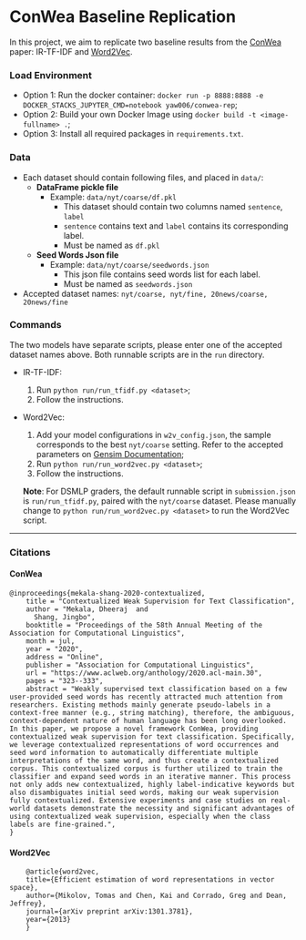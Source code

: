 # ConWea Baseline Replication
In this project, we aim to replicate two baseline results from the [ConWea](#conwea) paper: IR-TF-IDF and [Word2Vec](#word2vec).

### Load Environment
- Option 1: Run the docker container: `docker run -p 8888:8888 -e DOCKER_STACKS_JUPYTER_CMD=notebook yaw006/conwea-rep`;
- Option 2: Build your own Docker Image using `docker build -t <image-fullname> .`;
- Option 3: Install all required packages in `requirements.txt`.

### Data
- Each dataset should contain following files, and placed in `data/`:
  - **DataFrame pickle file**
    - Example: ```data/nyt/coarse/df.pkl```
      - This dataset should contain two columns named ```sentence```, ```label```
      - ```sentence``` contains text and ```label``` contains its corresponding label.
      - Must be named as ```df.pkl```
  - **Seed Words Json file**
    - Example: ```data/nyt/coarse/seedwords.json```
      - This json file contains seed words list for each label.
      - Must be named as ```seedwords.json```
- Accepted dataset names: `nyt/coarse, nyt/fine, 20news/coarse, 20news/fine`

### Commands
The two models have separate scripts, please enter one of the accepted dataset names above. Both runnable scripts are in the `run` directory.
- IR-TF-IDF:
    1. Run `python run/run_tfidf.py <dataset>`;
    2. Follow the instructions.
- Word2Vec:
    1. Add your model configurations in `w2v_config.json`, the sample corresponds to the best `nyt/coarse` setting. Refer to the accepted parameters on [Gensim Documentation](https://radimrehurek.com/gensim/models/word2vec.html#gensim.models.word2vec.Word2Vec);
    2. Run `python run/run_word2vec.py <dataset>`;
    3. Follow the instructions.
  
  **Note**: For DSMLP graders, the default runnable script in `submission.json` is `run/run_tfidf.py`, paired with the `nyt/coarse` dataset. Please manually change to `python run/run_word2vec.py <dataset>` to run the Word2Vec script.

---
### Citations
#### ConWea
```
@inproceedings{mekala-shang-2020-contextualized,
    title = "Contextualized Weak Supervision for Text Classification",
    author = "Mekala, Dheeraj  and
      Shang, Jingbo",
    booktitle = "Proceedings of the 58th Annual Meeting of the Association for Computational Linguistics",
    month = jul,
    year = "2020",
    address = "Online",
    publisher = "Association for Computational Linguistics",
    url = "https://www.aclweb.org/anthology/2020.acl-main.30",
    pages = "323--333",
    abstract = "Weakly supervised text classification based on a few user-provided seed words has recently attracted much attention from researchers. Existing methods mainly generate pseudo-labels in a context-free manner (e.g., string matching), therefore, the ambiguous, context-dependent nature of human language has been long overlooked. In this paper, we propose a novel framework ConWea, providing contextualized weak supervision for text classification. Specifically, we leverage contextualized representations of word occurrences and seed word information to automatically differentiate multiple interpretations of the same word, and thus create a contextualized corpus. This contextualized corpus is further utilized to train the classifier and expand seed words in an iterative manner. This process not only adds new contextualized, highly label-indicative keywords but also disambiguates initial seed words, making our weak supervision fully contextualized. Extensive experiments and case studies on real-world datasets demonstrate the necessity and significant advantages of using contextualized weak supervision, especially when the class labels are fine-grained.",
}
```

#### Word2Vec
```
    @article{word2vec,
    title={Efficient estimation of word representations in vector space},
    author={Mikolov, Tomas and Chen, Kai and Corrado, Greg and Dean, Jeffrey},
    journal={arXiv preprint arXiv:1301.3781},
    year={2013}
    }
```